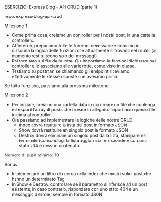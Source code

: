 ESERCIZIO: Express Blog - API CRUD (parte 1)

repo: express-blog-api-crud


Milestone 1

- Come prima cosa, creiamo un controller per i nostri post, in una cartella controllers.
- All’interno, prepariamo tutte le funzioni necessarie e copiamo in ciascuna la logica delle funzioni che attualmente si trovano nel router (al momento restituiscono solo dei messaggi).
- Poi torniamo sul file delle rotte. Qui importiamo le funzioni dichiarate nel controller e le associamo alle varie rotte, come visto in classe.
- Testiamo su postman se chiamando gli endpoint riceviamo effettivamente le stesse risposte che avevamo prima.
  
Se tutto funziona, passiamo alla prossima milestone

Milestone 2

- Per iniziare, creiamo una cartella data in cui creare un file che contenga ed esporti l’array di posts che trovate in allegato. Importiamo questo file in cima al controller.
- Ora passiamo ad implementare le logiche delle nostre CRUD:
  - Index dovrà restituire la lista dei post in formato JSON
  - Show dovrà restituire un singolo post in formato JSON
  - Destroy dovrà eliminare un singolo post dalla lista, stampare nel terminale (console.log) la lista aggiornata, e rispondere con uno stato 204 e nessun contenuto.
    
Numero di push minimo: 10

Bonus
- Implementare un filtro di ricerca nella index che mostri solo i post che hanno un determinato Tag
- In Show e Destroy, controllare se il parametro si riferisce ad un post esistente, in caso contrario, rispondere con uno stato 404 e un messaggio d’errore, sempre in formato JSON